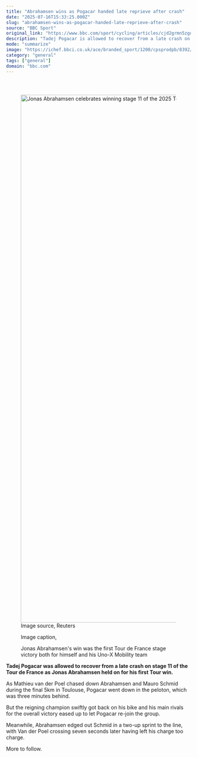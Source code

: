 ```yaml
---
title: "Abrahamsen wins as Pogacar handed late reprieve after crash"
date: "2025-07-16T15:33:25.000Z"
slug: "abrahamsen-wins-as-pogacar-handed-late-reprieve-after-crash"
source: "BBC Sport"
original_link: "https://www.bbc.com/sport/cycling/articles/cjd2grmn5zgo"
description: "Tadej Pogacar is allowed to recover from a late crash on stage 11 of the Tour de France as Jonas Abrahamsen holds on for his first Tour win."
mode: "summarize"
image: "https://ichef.bbci.co.uk/ace/branded_sport/1200/cpsprodpb/8392/live/9e849ae0-6258-11f0-9f17-ef93543be849.jpg"
category: "general"
tags: ["general"]
domain: "bbc.com"
---
```

<div id="readability-page-1" class="page"><article id="urn-bbc-ares--article-cjd2grmn5zgo"><header data-component="headline-block"></header><div data-component="image-block"><figure><p><span><picture><source srcset="https://ichef.bbci.co.uk/ace/standard/240/cpsprodpb/8392/live/9e849ae0-6258-11f0-9f17-ef93543be849.jpg.webp 240w, https://ichef.bbci.co.uk/ace/standard/320/cpsprodpb/8392/live/9e849ae0-6258-11f0-9f17-ef93543be849.jpg.webp 320w, https://ichef.bbci.co.uk/ace/standard/480/cpsprodpb/8392/live/9e849ae0-6258-11f0-9f17-ef93543be849.jpg.webp 480w, https://ichef.bbci.co.uk/ace/standard/624/cpsprodpb/8392/live/9e849ae0-6258-11f0-9f17-ef93543be849.jpg.webp 624w, https://ichef.bbci.co.uk/ace/standard/800/cpsprodpb/8392/live/9e849ae0-6258-11f0-9f17-ef93543be849.jpg.webp 800w, https://ichef.bbci.co.uk/ace/standard/976/cpsprodpb/8392/live/9e849ae0-6258-11f0-9f17-ef93543be849.jpg.webp 976w" type="image/webp"><img alt="Jonas Abrahamsen celebrates winning stage 11 of the 2025 Tour de France" src="https://ichef.bbci.co.uk/ace/standard/2560/cpsprodpb/8392/live/9e849ae0-6258-11f0-9f17-ef93543be849.jpg" srcset="https://ichef.bbci.co.uk/ace/standard/240/cpsprodpb/8392/live/9e849ae0-6258-11f0-9f17-ef93543be849.jpg 240w, https://ichef.bbci.co.uk/ace/standard/320/cpsprodpb/8392/live/9e849ae0-6258-11f0-9f17-ef93543be849.jpg 320w, https://ichef.bbci.co.uk/ace/standard/480/cpsprodpb/8392/live/9e849ae0-6258-11f0-9f17-ef93543be849.jpg 480w, https://ichef.bbci.co.uk/ace/standard/624/cpsprodpb/8392/live/9e849ae0-6258-11f0-9f17-ef93543be849.jpg 624w, https://ichef.bbci.co.uk/ace/standard/800/cpsprodpb/8392/live/9e849ae0-6258-11f0-9f17-ef93543be849.jpg 800w, https://ichef.bbci.co.uk/ace/standard/976/cpsprodpb/8392/live/9e849ae0-6258-11f0-9f17-ef93543be849.jpg 976w" width="2560" height="1439.8189362504716"></picture></span><span role="text"><span>Image source, </span>Reuters</span></p><figcaption><span>Image caption, </span><p>Jonas Abrahamsen's win was the first Tour de France stage victory both for himself and his Uno-X Mobility team</p></figcaption></figure></div><div data-component="text-block"><p><b>Tadej Pogacar was allowed to recover from a late crash on stage 11 of the Tour de France as Jonas Abrahamsen held on for his first Tour win.</b></p><p>As Mathieu van der Poel chased down Abrahamsen and Mauro Schmid during the final 5km in Toulouse, Pogacar went down in the peloton, which was three minutes behind.</p><p>But the reigning champion swiftly got back on his bike and his main rivals for the overall victory eased up to let Pogacar re-join the group.</p><p>Meanwhile, Abrahamsen edged out Schmid in a two-up sprint to the line, with Van der Poel crossing seven seconds later having left his charge too charge.</p><p>More to follow.</p></div></article></div>